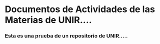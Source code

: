 # Documentos de Actividades de las Materias de UNIR....
### Esta es una prueba de un repositorio de UNIR.....
